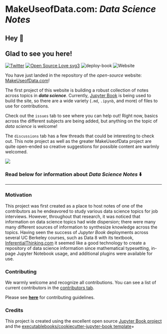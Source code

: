 # MakeUseofData.com: **_Data Science Notes_**

## Hey 👋 <br><br> Glad to see you here! 
<a href="https://twitter.com/makeuseofdata" target="_blank"><img alt="Twitter" src="https://img.shields.io/badge/twitter-%231DA1F2.svg?&style=for-the-badge&logo=twitter&logoColor=white" /></a> [![Open Source Love svg3](https://badges.frapsoft.com/os/v3/open-source.svg?v=103)](https://github.com/ellerbrock/open-source-badges/) ![deploy-book](https://github.com/wyattowalsh/data-science-notes/workflows/deploy-book/badge.svg) ![Website](https://img.shields.io/website?down_color=red&down_message=down%20%F0%9F%98%A8&up_color=green&up_message=online%20%F0%9F%91%8D&url=https%3A%2F%2Fmakeuseofdata.com)


You have just landed in the repository of the *open-source* website: [MakeUseofData.com](https://makeuseofdata.com/)!     

The first project of this website is building a robust collection of notes across topics in ***data science***. Currently, [Jupyter Book](https://github.com/executablebooks/jupyter-book) is being used to build the site, so there are a wide variety (`.md`, `.ipynb`, and more) of files to use for contributions. 

Check out the `issues` tab to see where you can help out! Right now, basics across the different subjects are being added, but anything on the topic of *data science* is welcome!

The `discussions` tab has a few threads that could be interesting to check out. This note project as well as the greater MakeUseofData project are quite open-ended so creative suggestions for possible content are warlmly welcomed.

![](site_preview.gif)


### Read below for information about **_Data Science Notes_** ⬇️

---

### Motivation

This project was first created as a place to host notes of one of the contributors as he endeavored to study various data science topics for job interviews. However, throughout that research, it was noticed that information on data science topics had wide dispersion; there were many many different sources of information to synthesize knowledge across the topics. Having seen the success of *Jupyter Book* deployments across several UC Berkeley courses, such as Data 8 with its textbook, [InferentialThinking.com](https://www.inferentialthinking.com/chapters/intro) it seemed like a good technology to create a repository of data science information since mathematical typesetting, in-page Jupyter Notebook usage, and additional plugins were available for use. 

### Contributing 

We warmly welcome and recognize all contributions. You can see a list of current contributors in the [contributors tab](https://github.com/wyattowalsh/data-science-notes/graphs/contributors).

Please see [**here**](CONTRIBUTING.md) for contributing guidelines.

### Credits

This project is created using the excellent open source [Jupyter Book project](https://jupyterbook.org/) and the [executablebooks/cookiecutter-jupyter-book template](https://github.com/executablebooks/cookiecutter-jupyter-book)+
